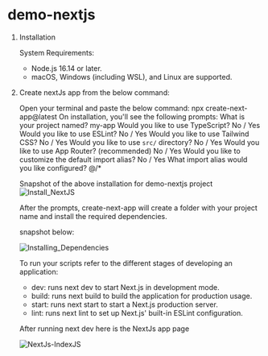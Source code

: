 # demo-nextjs

1) Installation

   System Requirements:
     - Node.js 16.14 or later.
     - macOS, Windows (including WSL), and Linux are supported.
       
2) Create nextJs app from the below command:

   Open your terminal and paste the below command:
     npx create-next-app@latest
   On installation, you'll see the following prompts:
   What is your project named? my-app
   Would you like to use TypeScript? No / Yes
   Would you like to use ESLint? No / Yes
   Would you like to use Tailwind CSS? No / Yes
   Would you like to use `src/` directory? No / Yes
   Would you like to use App Router? (recommended) No / Yes
   Would you like to customize the default import alias? No / Yes
   What import alias would you like configured? @/*

   Snapshot of the above installation for demo-nextjs project
    ![Install_NextJS](https://github.com/srorupal/demo-nextjs/assets/13235981/9256692c-f843-444d-91aa-f208c3b4ba1f)

   After the prompts, create-next-app will create a folder with your project name and install the required dependencies.

   snapshot below:
   
   ![Installing_Dependencies](https://github.com/srorupal/demo-nextjs/assets/13235981/640728cb-11ad-4842-90ff-bb50ac5d2b3a)

   To run your scripts refer to the different stages of developing an application:

   - dev: runs next dev to start Next.js in development mode.
   - build: runs next build to build the application for production usage.
   - start: runs next start to start a Next.js production server.
   - lint: runs next lint to set up Next.js' built-in ESLint configuration.

   After running next dev here is the NextJs app page

   ![NextJs-IndexJS](https://github.com/srorupal/demo-nextjs/assets/13235981/d9316043-e879-46a3-b1fc-636be3af1066)

